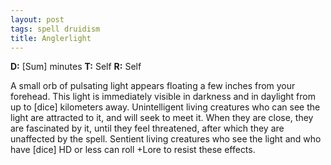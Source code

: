 ```yaml
---
layout: post
tags: spell druidism
title: Anglerlight
---
```

<b>D:</b> [Sum] minutes <b>T:</b> Self <b>R:</b> Self

A small orb of pulsating light appears floating a few inches from your forehead. This light is immediately visible in darkness and in daylight from up to [dice] kilometers away. Unintelligent living creatures who can see the light are attracted to it, and will seek to meet it. When they are close, they are fascinated by it, until they feel threatened, after which they are unaffected by the spell. Sentient living creatures who see the light and who have [dice] HD or less can roll +Lore to resist these effects.
